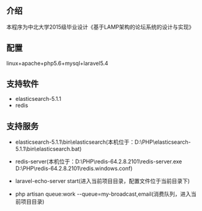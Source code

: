 ## 介绍
<p>
    本程序为中北大学2015级毕业设计《基于LAMP架构的论坛系统的设计与实现》
</p>

## 配置
linux+apache+php5.6+mysql+laravel5.4

## 支持软件

- elasticsearch-5.1.1
- redis

## 支持服务

- elasticsearch-5.1.1\bin\elasticsearch(本机位于：D:\PHP\elasticsearch-5.1.1\bin\elasticsearch.bat)

- redis-server(本机位于：D:\PHP\redis-64.2.8.2101\redis-server.exe D:\PHP\redis-64.2.8.2101\redis.windows.conf)

- laravel-echo-server start(进入当前项目目录，配置文件位于当前目录下)

- php artisan queue:work --queue=my-broadcast,email(消费队列，进入当前项目目录)

